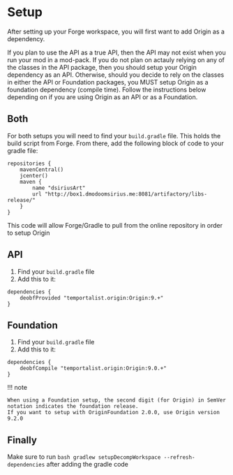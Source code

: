 Setup
==========================

After setting up your Forge workspace, you will first want to add Origin as a dependency.

If you plan to use the API as a true API, then the API may not exist when you run your mod in a mod-pack.
If you do not plan on actauly relying on any of the classes in the API package,
then you should setup your Origin dependency as an API.
Otherwise, should you decide to rely on the classes in either the API or Foundation packages,
you MUST setup Origin as a foundation dependency (compile time).
Follow the instructions below depending on if you are using Origin as an API or as a Foundation.

Both
--------------------

For both setups you will need to find your `build.gradle` file. This holds the build script from Forge.
From there, add the following block of code to your gradle file:

```
repositories {
    mavenCentral()
    jcenter()
    maven {
        name "dsiriusArt"
        url "http://box1.dmodoomsirius.me:8081/artifactory/libs-release/"
    }
}
```

This code will allow Forge/Gradle to pull from the online repository in order to setup Origin

API
--------------------

1. Find your `build.gradle` file
2. Add this to it:
```
dependencies {
	deobfProvided "temportalist.origin:Origin:9.+"
}
```

Foundation
--------------------

1. Find your `build.gradle` file
2. Add this to it:
```
dependencies {
	deobfCompile "temportalist.origin:Origin:9.0.+"
}
```

!!! note
	
	When using a Foundation setup, the second digit (for Origin) in SemVer notation indicates the foundation release.
	If you want to setup with OriginFoundation 2.0.0, use Origin version 9.2.0

Finally
--------------------

Make sure to run `bash gradlew setupDecompWorkspace --refresh-dependencies` after adding the gradle code
